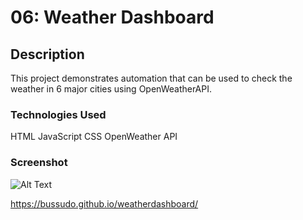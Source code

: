 # 06: Weather Dashboard

## Description

This project demonstrates automation that can be used to check the weather in 6 major cities using OpenWeatherAPI.  

### Technologies Used

HTML
JavaScript
CSS
OpenWeather API

### Screenshot

![Alt Text](./images/screenshot.png)

https://bussudo.github.io/weatherdashboard/
